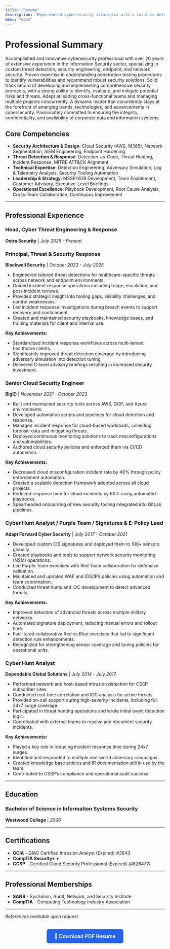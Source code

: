 ```yaml
---
title: "Resume"
description: "Experienced cybersecurity strategist with a focus on detection engineering, incident response, and building scalable MSSP/XDR operations. Skilled in applying offensive security concepts to strengthen defense, integrating AI and open-source tooling across cloud and hybrid environments, and advising technical and executive teams during critical incidents."
menu: "main"
---
```


# Professional Summary

Accomplished and innovative cybersecurity professional with over 20 years of extensive experience in the Information Security sector, specializing in custom threat detection, security engineering, endpoint, and network security. Proven expertise in understanding penetration testing procedures to identify vulnerabilities and recommend robust security solutions. Solid track record of developing and implementing comprehensive security protocols, with a strong ability to identify, evaluate, and mitigate potential risks and threats. Adept at leading cross-functional teams and managing multiple projects concurrently. A dynamic leader that consistently stays at the forefront of emerging trends, technologies, and advancements in cybersecurity. Passionately committed to ensuring the integrity, confidentiality, and availability of corporate data and information systems.

## Core Competencies

- **Security Architecture & Design**: Cloud Security (AWS, M365), Network Segmentation, SIEM Engineering, Endpoint Hardening
- **Threat Detection & Response**: Detection-as-Code, Threat Hunting, Incident Response, MITRE ATT&CK Alignment
- **Technical Expertise**: Detection Engineering, Adversary Simulation, Log & Telemetry Analysis, Security Tooling Automation
- **Leadership & Strategy**: MSSP/XDR Development, Team Enablement, Customer Advisory, Executive-Level Briefings
- **Operational Excellence**: Playbook Development, Root Cause Analysis, Cross-Team Collaboration, Continuous Improvement

---

## Professional Experience

### Head, Cyber Threat Engineering & Response
**Ostra Security** | *July 2025 - Present*

### Principal, Threat & Security Response
**Blackwell Security** | *October 2023 - July 2025*
- Engineered tailored threat detections for healthcare-specific threats across network and endpoint environments.
- Guided incident response operations including triage, escalation, and post-incident reviews.
- Provided strategic insight into tooling gaps, visibility challenges, and control weaknesses.
- Led incident response investigations during breach events to support recovery and containment.
- Created and maintained security playbooks, knowledge bases, and training materials for client and internal use.

**Key Achievements:**
- Standardized incident response workflows across multi-tenant healthcare clients.
- Significantly improved threat detection coverage by introducing adversary simulation into detection tuning.
- Delivered C-level advisory briefings resulting in increased security investment.

### Senior Cloud Security Engineer
**BigID** | *November 2021 - October 2023*
- Built and maintained security tools across AWS, GCP, and Azure environments.
- Developed automation scripts and pipelines for cloud detection and response.
- Managed incident response for cloud-based workloads, collecting forensic data and mitigating threats.
- Deployed continuous monitoring solutions to track misconfigurations and vulnerabilities.
- Authored cloud security policies and enforced them via CI/CD automation.

**Key Achievements:**
- Decreased cloud misconfiguration incident rate by 40% through policy enforcement automation.
- Created a scalable detection framework adopted across all cloud projects.
- Reduced response time for cloud incidents by 60% using automated playbooks.
- Spearheaded onboarding of new security tooling integrated into GitLab pipelines.

### Cyber Hunt Analyst / Purple Team / Signatures & E-Policy Lead
**Adapt Forward Cyber Security** | *July 2017 - October 2021*
- Developed custom IDS signatures and deployed them to 100+ sensors globally.
- Created playbooks and tools to support network security monitoring (NSM) operations.
- Led Purple Team exercises with Red Team collaboration for defensive validation.
- Maintained and updated WAF and IDS/IPS policies using automation and team coordination.
- Conducted threat hunts and IOC development to detect advanced threats.

**Key Achievements:**
- Improved detection of advanced threats across multiple military networks.
- Automated signature deployment, reducing manual errors and rollout time.
- Facilitated collaborative Red vs Blue exercises that led to significant detection rule enhancements.
- Recognized for strengthening sensor coverage and tuning policies for operational units.

### Cyber Hunt Analyst
**Dependable Global Solutions** | *July 2014 - July 2017*
- Performed network and host-based intrusion detection for CSSP subscriber sites.
- Conducted real-time correlation and IOC analysis for active threats.
- Provided on-call support during high-severity incidents, including full 24x7 surge coverage.
- Participated in threat hunting operations and wrote initial event detection logic.
- Coordinated with external teams to resolve and document security incidents.

**Key Achievements:**
- Played a key role in reducing incident response time during 24x7 surges.
- Identified and responded to multiple real-world adversary campaigns.
- Created knowledge base articles and IR documentation still in use by the team.
- Contributed to CSSP’s compliance and operational audit success.

---

## Education

### Bachelor of Science in Information Systems Security
**Westwood College** | *2006*

---

## Certifications

- **GCIA** - GIAC Certified Intrusion Analyst (Expired) *#3643*
- **CompTIA Security+ +**
- **CCSP** - Certified Cloud Security Professional (Expired) *(#828477)*

---

## Professional Memberships

- **SANS** - SysAdmin, Audit, Network, and Security Institute
- **CompTIA** - Computing Technology Industry Association

---

*References available upon request*

<div style="text-align: center; margin: 2rem 0;">
  <a href="/Seth_Feldman_Resume.pdf" 
     download="Seth_Feldman_Resume.pdf" 
     style="display: inline-block; background: #2563eb; color: white; padding: 12px 24px; text-decoration: none; border-radius: 6px; font-weight: 600; font-size: 16px; box-shadow: 0 2px 4px rgba(0,0,0,0.1); transition: background-color 0.2s ease;">
    📄 Download PDF Resume
  </a>
</div>